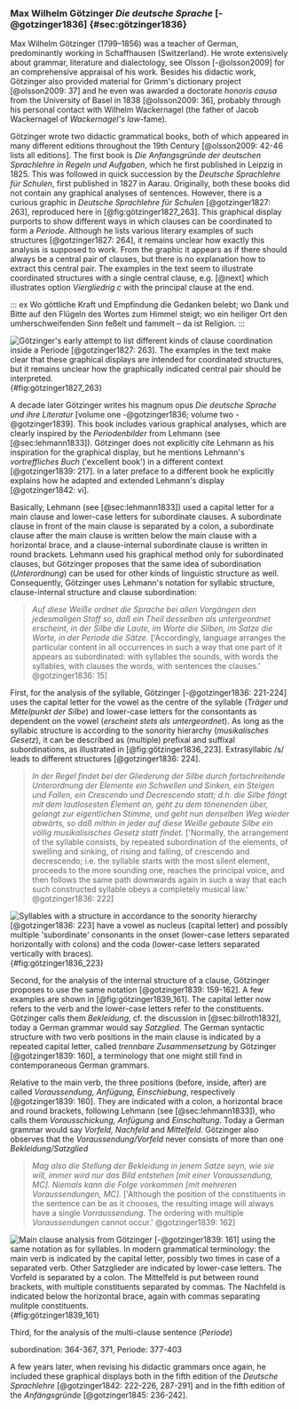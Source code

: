 ### Max Wilhelm Götzinger *Die deutsche Sprache* [-@gotzinger1836] {#sec:götzinger1836}

Max Wilhelm Götzinger (1799–1856) was a teacher of German, predominantly working in Schaffhausen (Switzerland). He wrote extensively about grammar, literature and dialectology, see Olsson [-@olsson2009] for an comprehensive appraisal of his work. Besides his didactic work, Götzinger also provided material for Grimm's dictionary project [@olsson2009: 37] and he even was awarded a doctorate *honoris causa* from the University of Basel in 1838 [@olsson2009: 36], probably through his personal contact with Wilhelm Wackernagel (the father of Jacob Wackernagel of *Wackernagel's law*-fame).

Götzinger wrote two didactic grammatical books, both of which appeared in many different editions throughout the 19th Century [@olsson2009: 42-46 lists all editions]. The first book is *Die Anfangsgründe der deutschen Sprachlehre in Regeln und Aufgaben*, which he first published in Leipzig in 1825. This was followed in quick succession by the *Deutsche Sprachlehre für Schulen*, first published in 1827 in Aarau. Originally, both these books did not contain any graphical analyses of sentences. However, there is a curious graphic in *Deutsche Sprachlehre für Schulen* [@gotzinger1827: 263], reproduced here in [@fig:götzinger1827_263]. This graphical display purports to show different ways in which clauses can be coordinated to form a *Periode*. Although he lists various literary examples of such structures [@gotzinger1827: 264], it remains unclear how exactly this analysis is supposed to work. From the graphic it appears as if there should always be a central pair of clauses, but there is no explanation how to extract this central pair. The examples in the text seem to illustrate coordinated structures with a single central clause, e.g. [@next] which illustrates option *Viergliedrig c* with the principal clause at the end.

::: ex
Wo göttliche Kraft und Empfindung die Gedanken belebt; wo Dank und Bitte auf den Flügeln des Wortes zum Himmel steigt; wo ein heiliger Ort den umherschweifenden Sinn feßelt und fammelt – da ist Religion.
:::

![Götzinger's early attempt to list different kinds of clause coordination inside a *Periode* [@gotzinger1827: 263]. The examples in the text make clear that these graphical displays are intended for coordinated structures, but it remains unclear how the graphically indicated central pair should be interpreted. ](figures/götzinger1827_263.png){#fig:götzinger1827_263}

A decade later Götzinger writes his magnum opus *Die deutsche Sprache und ihre Literatur* [volume one -@gotzinger1836; volume two -@gotzinger1839]. This book includes various graphical analyses, which are clearly inspired by the *Periodenbilder* from Lehmann (see [@sec:lehmann1833]). Götzinger does not explicitly cite Lehmann as his inspiration for the graphical display, but he mentions Lehmann's *vortreffliches Buch* ('excellent book') in a different context [@gotzinger1839: 217]. In a later preface to a different book he explicitly explains how he adapted and extended Lehmann's display [@gotzinger1842: vi].

Basically, Lehmann (see [@sec:lehmann1833]) used a capital letter for a main clause and lower-case letters for subordinate clauses. A subordinate clause in front of the main clause is separated by a colon, a subordinate clause after the main clause is written below the main clause with a horizontal brace, and a clause-internal subordinate clause is written in round brackets. Lehmann used his graphical method only for subordinated clauses, but Götzinger proposes that the same idea of subordination (*Unterordnung*) can be used for other kinds of linguistic structure as well. Consequently, Götzinger uses Lehmann's notation for syllabic structure, clause-internal structure and clause subordination:

> *Auf diese Weiße ordnet die Sprache bei allen Vorgängen den jedesmaligen Stoff so, daß ein Theil desselben als untergeordnet erscheint, in der Silbe die Laute, im Worte die Silben, im Satze die Worte, in der Periode die Sätze.* ['Accordingly, language arranges the particular content in all occurrences in such a way that one part of it appears as subordinated: with syllables the sounds, with words the syllables, with clauses the words, with sentences the clauses.' @gotzinger1836: 15]

First, for the analysis of the syllable, Götzinger [-@gotzinger1836: 221-224] uses the capital letter for the vowel as the centre of the syllable (*Träger und Mittelpunkt der Silbe*) and lower-case letters for the consontants as dependent on the vowel (*erscheint stets als untergeordnet*). As long as the syllabic structure is according to the sonority hierarchy (*musikalisches Gesetz*), it can be described as (multiple) prefixal and suffixal subordinations, as illustrated in [@fig:götzinger1836_223]. Extrasyllabic /s/ leads to different structures [@gotzinger1836: 224].

> *In der Regel findet bei der Gliederung der Silbe durch fortschreitende Unterordnung der Elemente ein Schwellen und Sinken, ein Steigen und Fallen, ein Crescendo und Decrescendo statt; d.h. die Silbe fängt mit dem lautlosesten Element an, geht zu dem tönenenden über, gelangt zur eigentlichen Stimme, und geht nun denselben Weg wieder abwärts, so daß mithin in jeder auf diese Weiße gebaute Silbe ein völlig musikalisisches Gesetz statt findet.* ['Normally, the arrangement of the syllable consists, by repeated subordination of the elements, of swelling and sinking, of rising and falling, of crescendo and decrescendo; i.e. the syllable starts with the most silent element, proceeds to the more sounding one, reaches the principal voice, and then follows the same path downwards again in such a way that each such constructed syllable obeys a completely musical law.' @gotzinger1836: 222]

![Syllables with a structure in accordance to the sonority hierarchy [@gotzinger1836: 223] have a vowel as nucleus (capital letter) and possibly multiple 'subordinate' consonants in the onset (lower-case letters separated horizontally with colons) and the coda (lower-case letters separated vertically with braces).](figures/götzinger1836_223.png){#fig:götzinger1836_223}

Second, for the analysis of the internal structure of a clause, Götzinger proposes to use the same notation [@gotzinger1839: 159-162]. A few examples are shown in [@fig:götzinger1839_161]. The capital letter now refers to the verb and the lower-case letters refer to the constituents. Götzinger calls them *Bekleidung*, cf. the discussion in [@sec:billroth1832], today a German grammar would say *Satzglied*. The German syntactic structure with two verb positions in the main clause is indicated by a repeated capital letter, called *trennbare Zusammensetzung* by Götzinger [@gotzinger1839: 160], a terminology that one might still find in contemporaneous German grammars.

Relative to the main verb, the three positions (before, inside, after) are called *Voraussendung, Anfügung, Einschiebung*, respectively [@gotzinger1839: 160]. They are indicated with a colon, a horizontal brace and round brackets, following Lehmann (see [@sec:lehmann1833]), who calls them *Vorausschickung, Anfügung* and *Einschaltung*. Today a German grammar would say *Vorfeld, Nachfeld* and *Mittelfeld*. Götzinger also observes that the *Voraussendung/Vorfeld* never consists of more than one *Bekleidung/Satzglied* 

> *Mag also die Stellung der Bekleidung in jenem Satze seyn, wie sie will, immer wird nur das Bild entstehen [mit einer Voraussendung, MC]. Niemals kann die Folge vorkommen [mit mehreren Voraussendungen, MC].* ['Although the position of the constituents in the sentence can be as it chooses, the resulting image will always have a single *Vorraussendung*. The ordering with multiple *Voraussendungen* cannot occur.' @gotzinger1839: 162]

![Main clause analysis from Götzinger [-@gotzinger1839: 161] using the same notation as for syllables. In modern grammatical terminology: the main verb is indicated by the capital letter, possibly two times in case of a separated verb. Other *Satzglieder* are indicated by lower-case letters. The *Vorfeld* is separated by a colon. The *Mittelfeld* is put between round brackets, with multiple constituents separated by commas. The *Nachfeld* is indicated below the horizontal brace, again with commas separating mulitple constituents.](figures/götzinger1839_161.png){#fig:götzinger1839_161}

Third, for the analysis of the multi-clause sentence (*Periode*)

subordination: 364-367, 371, Periode: 377-403

A few years later, when revising his didactic grammars once again, he included these graphical displays both in the fifth edition of the *Deutsche Sprachlehre* [@gotzinger1842: 222-226, 287-291] and in the fifth edition of the *Anfängsgründe* [@gotzinger1845: 236-242].



